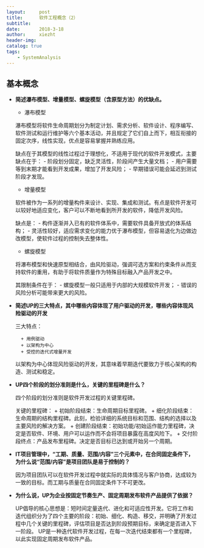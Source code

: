 ```yaml
---
layout:     post
title:      软件工程概念（2）
subtitle:   
date:       2018-3-18
author:     xiezht
header-img: 
catalog: true
tags: 
    - SystemAnalysis
---
```


## 基本概念

* **简述瀑布模型、增量模型、螺旋模型（含原型方法）的优缺点。**

    + 瀑布模型
    
    瀑布模型将软件生命周期划分为制定计划、需求分析、软件设计、程序编写、软件测试和运行维护等六个基本活动，并且规定了它们自上而下，相互衔接的固定次序，线性实现，优点是容易掌握并熟练应用。

    缺点在于其模型的线性过程过于理想化，不适用于现代的软件开发模式，主要缺点在于：
        -  阶段划分固定，缺乏灵活性，阶段间产生大量文档；
        - 用户需要等到末期才能看到开发成果，增加了开发风险；
        - 早期错误可能会延迟到测试阶段才发现。
    
    + 增量模型
    
    软件被作为一系列的增量构件来设计、实现、集成和测试。有点是软件开发可以较好地适应变化，客户可以不断地看到所开发的软件，降低开发风险。

    缺点是：
        - 构件逐渐并入已有的软件体系中，需要软件具备开放式的体系结构；
        - 灵活性较好，适应需求变化的能力优于瀑布模型，但容易退化为边做边改模型，使软件过程的控制失去整体性。

    + 螺旋模型
    
    将瀑布模型和快速原型相结合，由风险驱动，强调可选方案和约束条件从而支持软件的重用，有助于将软件质量作为特殊目标融入产品开发之中。

    其限制条件在于：
        - 螺旋模型一般只适用于内部的大规模软件开发；
        - 错误的风险分析可能带来更大的风险。
   
* **简述UP的三大特点，其中哪些内容体现了用户驱动的开发，哪些内容体现风险驱动的开发**

    三大特点：
    
        + 用例驱动
        + 以架构为中心
        + 受控的迭代式增量开发

    以架构为中心体现风险驱动的开发，其意味着早期迭代要致力于核心架构的构造、测试和稳定。
    

* **UP四个阶段的划分准则是什么，关键的里程碑是什么？**

    四个阶段的划分准则是软件开发过程的关键里程碑。

    关键的里程碑：
        + 初始阶段结束：生命周期目标里程碑。
        + 细化阶段结束：生命周期的结构里程碑。此刻，检验详细的系统目标和范围、结构的选择以及主要风险的解决方案。 
        + 创建阶段结束：初始功能/初始运作能力里程碑，决定是否软件、环境、用户可以运作而不会将项目暴露在高度风险下。
        + 交付阶段终点：产品发布里程碑。决定是否目标已达到或开始另一个周期。


* **IT项目管理中，“工期、质量、范围/内容”三个元素中，在合同固定条件下，为什么说“范围/内容”是项目团队是易于控制的？**

    因为项目团队可以在软件开发过程中就实际的具体情况与客户协商，达成较为一致的目标。而工期与质量在合同固定条件下不可更改。


* **为什么说，UP为企业按固定节奏生产、固定周期发布软件产品提供了依据？**

    UP倡导的核心思想是：短时间定量迭代、进化和可适应性开发。它将工作和迭代组织分为了四个主要的阶段：初始、细化、构造、移交，并明确了开发过程中几个关键的里程碑，评估项目是否达到阶段预期目标，来确定是否进入下一阶段。
    UP是一种迭代软件开发过程，在每一次迭代结束都有一个里程碑，以此实现固定周期发布软件产品。

    






